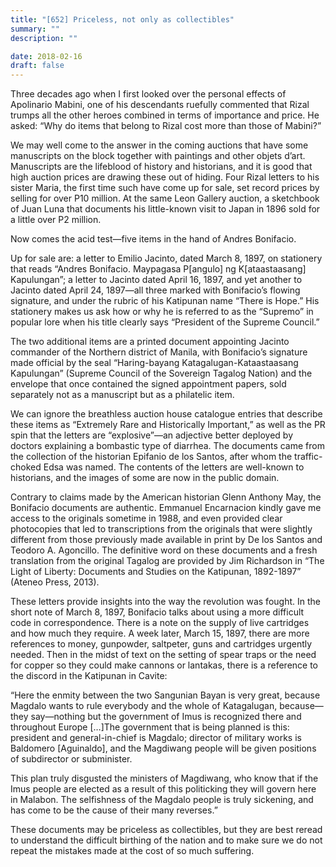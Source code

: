 ```yaml
---
title: "[652] Priceless, not only as collectibles"
summary: ""
description: ""

date: 2018-02-16
draft: false
---
```


Three decades ago when I first looked over the personal effects of Apolinario Mabini, one of his descendants ruefully commented that Rizal trumps all the other heroes combined in terms of importance and price. He asked: “Why do items that belong to Rizal cost more than those of Mabini?”

We may well come to the answer in the coming auctions that have some manuscripts on the block together with paintings and other objets d’art. Manuscripts are the lifeblood of history and historians, and it is good that high auction prices are drawing these out of hiding. Four Rizal letters to his sister Maria, the first time such have come up for sale, set record prices by selling for over P10 million. At the same Leon Gallery auction, a sketchbook of Juan Luna that documents his little-known visit to Japan in 1896 sold for a little over P2 million.

Now comes the acid test—five items in the hand of Andres Bonifacio.

Up for sale are: a letter to Emilio Jacinto, dated March 8, 1897, on stationery that reads “Andres Bonifacio. Maypagasa P[angulo] ng K[ataastaasang] Kapulungan”; a letter to Jacinto dated April 16, 1897, and yet another to Jacinto dated April 24, 1897—all three marked with Bonifacio’s flowing signature, and under the rubric of his Katipunan name “There is Hope.” His stationery makes us ask how or why he is referred to as the “Supremo” in popular lore when his title clearly says “President of the Supreme Council.”

The two additional items are a printed document appointing Jacinto commander of the Northern district of Manila, with Bonifacio’s signature made official by the seal “Haring-bayang Katagalugan-Kataastaasang Kapulungan” (Supreme Council of the Sovereign Tagalog Nation) and the
envelope that once contained the signed appointment papers, sold separately not as a manuscript but as a philatelic item.

We can ignore the breathless auction house catalogue entries that describe these items as “Extremely Rare and Historically Important,” as well as the PR spin that the letters are “explosive”—an adjective better deployed by doctors explaining a bombastic type of diarrhea. The documents came from the collection of the historian Epifanio de los Santos, after whom the traffic-choked Edsa was named. The contents of the letters are well-known to historians, and the images of some are now in the public domain.

Contrary to claims made by the American historian Glenn Anthony May, the Bonifacio documents are authentic. Emmanuel Encarnacion kindly gave me access to the originals sometime in 1988, and even provided clear photocopies that led to transcriptions from the originals that were slightly different from those previously made available in print by De los Santos and Teodoro A. Agoncillo. The definitive word on these documents and a fresh translation from  the original Tagalog are provided by Jim Richardson in “The Light of Liberty: Documents and Studies on the Katipunan, 1892-1897” (Ateneo Press, 2013).

These letters provide insights into the way the revolution was fought. In the short note of March 8, 1897, Bonifacio talks about using a more difficult code in correspondence. There is a note on the supply of live cartridges and how much they require. A week later, March 15, 1897, there are more references to money, gunpowder, saltpeter, guns and cartridges urgently needed. Then in the midst of text on the setting of spear traps or the need for copper so they could make cannons or lantakas, there is a reference to the discord in the Katipunan in Cavite:

“Here the enmity between the two Sangunian Bayan is very great, because Magdalo wants to rule everybody and the whole of Katagalugan, because—they say—nothing but the government of Imus is recognized there and throughout Europe […]The government that is being planned is this: president and general-in-chief is Magdalo; director of military works is Baldomero [Aguinaldo], and the Magdiwang people will be given positions of subdirector or subminister.

This plan truly disgusted the ministers of Magdiwang, who know that if the Imus people are elected as a result of this politicking they will govern here in Malabon. The selfishness of the Magdalo people is truly sickening, and has come to be the cause of their many reverses.”

These documents may be priceless as collectibles, but they are best reread to understand the difficult birthing of the nation and to make sure we do not repeat the mistakes made at the cost of so much suffering.
